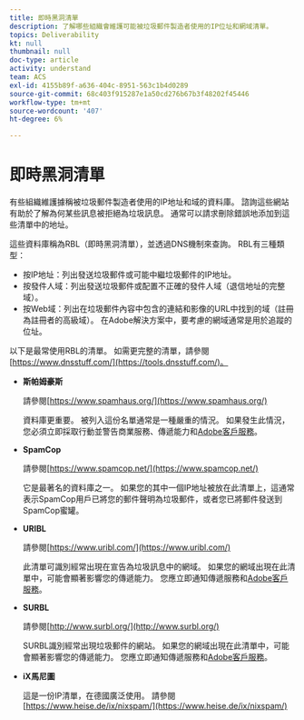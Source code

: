 ```yaml
---
title: 即時黑洞清單
description: 了解哪些組織會維護可能被垃圾郵件製造者使用的IP位址和網域清單。
topics: Deliverability
kt: null
thumbnail: null
doc-type: article
activity: understand
team: ACS
exl-id: 4155b89f-a636-404c-8951-563c1b4d0289
source-git-commit: 68c403f915287e1a50cd276b67b3f48202f45446
workflow-type: tm+mt
source-wordcount: '407'
ht-degree: 6%

---
```


# 即時黑洞清單

有些組織維護據稱被垃圾郵件製造者使用的IP地址和域的資料庫。 諮詢這些網站有助於了解為何某些訊息被拒絕為垃圾訊息。 通常可以請求刪除錯誤地添加到這些清單中的地址。

這些資料庫稱為RBL（即時黑洞清單），並透過DNS機制來查詢。 RBL有三種類型：

* 按IP地址：列出發送垃圾郵件或可能中繼垃圾郵件的IP地址。
* 按發件人域：列出發送垃圾郵件或配置不正確的發件人域（退信地址的完整域）。
* 按Web域：列出在垃圾郵件內容中包含的連結和影像的URL中找到的域（註冊為註冊者的高級域）。 在Adobe解決方案中，要考慮的網域通常是用於追蹤的位址。

以下是最常使用RBL的清單。 如需更完整的清單，請參閱[https://www.dnsstuff.com/](https://tools.dnsstuff.com/)。

* **斯帕姆豪斯**

   請參閱[https://www.spamhaus.org/](https://www.spamhaus.org/)

   資料庫更重要。 被列入這份名單通常是一種嚴重的情況。 如果發生此情況，您必須立即採取行動並警告商業服務、傳遞能力和[Adobe客戶服務](https://helpx.adobe.com/tw/enterprise/admin-guide.html/enterprise/using/support-for-experience-cloud.ug.html)。

* **SpamCop**

   請參閱[https://www.spamcop.net/](https://www.spamcop.net/)

   它是最著名的資料庫之一。 如果您的其中一個IP地址被放在此清單上，這通常表示SpamCop用戶已將您的郵件聲明為垃圾郵件，或者您已將郵件發送到SpamCop蜜罐。

* **URIBL**

   請參閱[https://www.uribl.com/](https://www.uribl.com/)

   此清單可識別經常出現在宣告為垃圾訊息中的網域。 如果您的網域出現在此清單中，可能會顯著影響您的傳遞能力。 您應立即通知傳遞服務和[Adobe客戶服務](https://helpx.adobe.com/enterprise/admin-guide.html/enterprise/using/support-for-experience-cloud.ug.html)。

* **SURBL**

   請參閱[http://www.surbl.org/](http://www.surbl.org/)

   SURBL識別經常出現垃圾郵件的網站。 如果您的網域出現在此清單中，可能會顯著影響您的傳遞能力。 您應立即通知傳遞服務和[Adobe客戶服務](https://helpx.adobe.com/enterprise/admin-guide.html/enterprise/using/support-for-experience-cloud.ug.html)。

* **iX馬尼圖**

   這是一份IP清單，在德國廣泛使用。 請參閱[https://www.heise.de/ix/nixspam/](https://www.heise.de/ix/nixspam/)

<!--* SORBS

  [https://www.nl.sorbs.net](https://www.nl.sorbs.net) compiles a list of IP addresses that are reputed to be dynamic IP address (i.e. attributed temporarily to ISP subscribers) or "open relay" addresses. Certain domains check whether the IP address of a sender is not listed on this site before accepting email. Checking the IP addresses on this site can prove useful.-->
